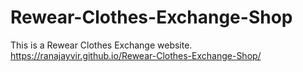 # Rewear-Clothes-Exchange-Shop
This is a Rewear Clothes Exchange website. 
https://ranajayvir.github.io/Rewear-Clothes-Exchange-Shop/
